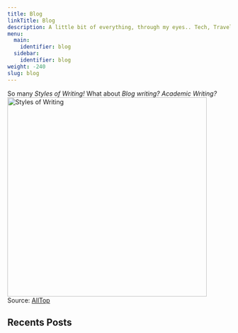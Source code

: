 ```yaml
---
title: Blog
linkTitle: Blog
description: A little bit of everything, through my eyes.. Tech, Travel, Food, Quotes, Love, Life and more!
menu:
  main:
    identifier: blog
  sidebar:
    identifier: blog
weight: -240
slug: blog
---
```


So many *Styles of Writing!* What about *Blog writing? Academic Writing?*
<img src="../images/stylesofwriting.jpg" alt="Styles of Writing" width="450px"/></br>
Source: [AllTop](https://www.alltop.com/viral/an-offbeat-take-on-the-styles-of-writing-comic)

## Recents Posts